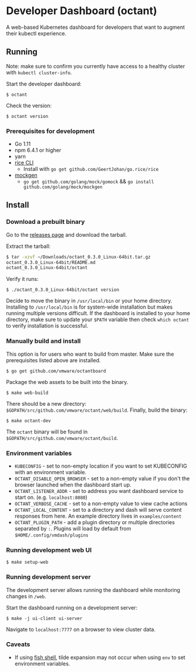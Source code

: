 # Developer Dashboard (octant)

A web-based Kubernetes dashboard for developers that want to augment their kubectl experience.

## Running

Note: make sure to confirm you currently have access to a healthy cluster with `kubectl cluster-info`.

Start the developer dashboard:

`$ octant`

Check the version:

`$ octant version`

### Prerequisites for development

* Go 1.11
* npm 6.4.1 or higher
* yarn
* [rice CLI](https://github.com/GeertJohan/go.rice)
  * Install with `go get github.com/GeertJohan/go.rice/rice`
* [mockgen](https://github.com/golang/gomock)
  * `go get github.com/golang/mock/gomock` && `go install github.com/golang/mock/mockgen`

## Install

### Download a prebuilt binary

Go to the [releases page](https://github.com/vmware/octant/releases) and download the tarball.

Extract the tarball:

```sh
$ tar -xzvf ~/Downloads/octant_0.3.0_Linux-64bit.tar.gz
octant_0.3.0_Linux-64bit/README.md
octant_0.3.0_Linux-64bit/octant
```

Verify it runs:

`$ ./octant_0.3.0_Linux-64bit/octant version`

Decide to move the binary in `/usr/local/bin` or your home directory. Installing to `/usr/local/bin` is for system-wide installation but makes running multiple versions difficult. If the dashboard is installed to your home directory, make sure to update your `$PATH` variable then check `which octant` to verify installation is successful.

### Manually build and install

This option is for users who want to build from master. Make sure the prerequisites listed above are installed.

`$ go get github.com/vmware/octantboard`

Package the web assets to be built into the binary.

`$ make web-build`

There should be a new directory: `$GOPATH/src/github.com/vmware/octant/web/build`. Finally, build the binary:

`$ make octant-dev`

The `octant` binary will be found in `$GOPATH/src/github.com/vmware/octant/build`.

### Environment variables

* `KUBECONFIG` - set to non-empty location if you want to set KUBECONFIG with an environment variable.
* `OCTANT_DISABLE_OPEN_BROWSER` - set to a non-empty value if you don't the browser launched when the dashboard start up.
* `OCTANT_LISTENER_ADDR` - set to address you want dashboard service to start on. (e.g. `localhost:8080`)
* `OCTANT_VERBOSE_CACHE` - set to a non-empty value to view cache actions
* `OCTANT_LOCAL_CONTENT` - set to a directory and dash will serve content responses from here. An example directory lives in `examples/content`
* `OCTANT_PLUGIN_PATH` - add a plugin directory or multiple directories separated by `:`. Plugins will load by default from `$HOME/.config/vmdash/plugins`

### Running development web UI

`$ make setup-web`


### Running development server

The development server allows running the dashboard while monitoring changes in `/web`.

Start the dashboard running on a development server:

`$ make -j ui-client ui-server`

Navigate to `localhost:7777` on a browser to view cluster data.

### Caveats

* If using [fish shell](https://fishshell.com), tilde expansion may not occur when using `env` to set environment variables.
